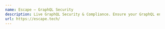 ```yaml
---
name: Escape – GraphQL Security
description: Live GraphQL Security & Compliance. Ensure your GraphQL endpoints are production-ready. During development. Without needed configuration. Supports every language and framework. Free to get started.
url: https://escape.tech/
---
```

